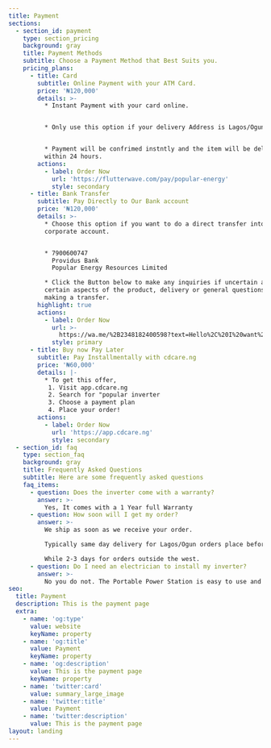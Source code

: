 ```yaml
---
title: Payment
sections:
  - section_id: payment
    type: section_pricing
    background: gray
    title: Payment Methods
    subtitle: Choose a Payment Method that Best Suits you.
    pricing_plans:
      - title: Card
        subtitle: Online Payment with your ATM Card.
        price: '₦120,000'
        details: >-
          * Instant Payment with your card online.


          * Only use this option if your delivery Address is Lagos/Ogun.


          * Payment will be confrimed instntly and the item will be delivered
          within 24 hours.
        actions:
          - label: Order Now
            url: 'https://flutterwave.com/pay/popular-energy'
            style: secondary
      - title: Bank Transfer
        subtitle: Pay Directly to Our Bank account
        price: '₦120,000'
        details: >-
          * Choose this option if you want to do a direct transfer into our
          corporate account. 


          * 7900600747 
            Providus Bank 
            Popular Energy Resources Limited

          * Click the Button below to make any inquiries if uncertain about
          certain aspects of the product, delivery or general questions before
          making a transfer.
        highlight: true
        actions:
          - label: Order Now
            url: >-
              https://wa.me/%2B2348182400598?text=Hello%2C%20I%20want%20to%20make%20a%20payment%20on%20your%20site%20but%20want%20to%20confirm%20a%20few%20things%20before%20I%20go%20ahead.
            style: primary
      - title: Buy now Pay Later
        subtitle: Pay Installmentally with cdcare.ng
        price: '₦60,000'
        details: |-
          * To get this offer,
           1. Visit app.cdcare.ng
           2. Search for "popular inverter
           3. Choose a payment plan
           4. Place your order!
        actions:
          - label: Order Now
            url: 'https://app.cdcare.ng'
            style: secondary
  - section_id: faq
    type: section_faq
    background: gray
    title: Frequently Asked Questions
    subtitle: Here are some frequently asked questions
    faq_items:
      - question: Does the inverter come with a warranty?
        answer: >-
          Yes, It comes with a 1 Year full Warranty
      - question: How soon will I get my order?
        answer: >-
          We ship as soon as we receive your order.

          Typically same day delivery for Lagos/Ogun orders place before 2pm. 

          While 2-3 days for orders outside the west.
      - question: Do I need an electrician to install my inverter?
        answer: >-
          No you do not. The Portable Power Station is easy to use and does not require electrical wiring. 
seo:
  title: Payment
  description: This is the payment page
  extra:
    - name: 'og:type'
      value: website
      keyName: property
    - name: 'og:title'
      value: Payment
      keyName: property
    - name: 'og:description'
      value: This is the payment page
      keyName: property
    - name: 'twitter:card'
      value: summary_large_image
    - name: 'twitter:title'
      value: Payment
    - name: 'twitter:description'
      value: This is the payment page
layout: landing
---
```

